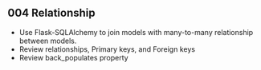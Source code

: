 ## 004 Relationship

* Use Flask-SQLAlchemy to join models with many-to-many relationship between models.
* Review relationships, Primary keys, and Foreign keys
* Review back_populates property
